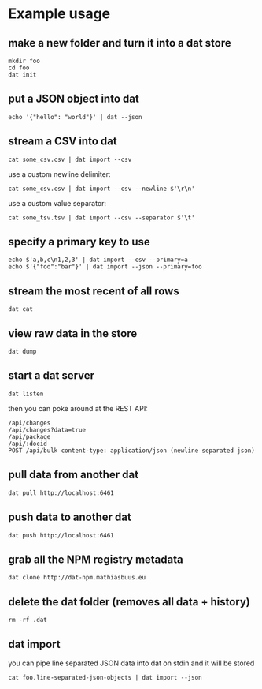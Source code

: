 # Example usage

## make a new folder and turn it into a dat store

```
mkdir foo
cd foo
dat init
```

## put a JSON object into dat

```
echo '{"hello": "world"}' | dat --json
```

## stream a CSV into dat

```
cat some_csv.csv | dat import --csv
```

use a custom newline delimiter:

```
cat some_csv.csv | dat import --csv --newline $'\r\n'
```

use a custom value separator:

```
cat some_tsv.tsv | dat import --csv --separator $'\t'
```

## specify a primary key to use

```
echo $'a,b,c\n1,2,3' | dat import --csv --primary=a
echo $'{"foo":"bar"}' | dat import --json --primary=foo
```

## stream the most recent of all rows

```
dat cat
```

## view raw data in the store

```
dat dump
```

## start a dat server

```
dat listen
```

then you can poke around at the REST API:

```
/api/changes
/api/changes?data=true
/api/package
/api/:docid
POST /api/bulk content-type: application/json (newline separated json)
```

## pull data from another dat

```
dat pull http://localhost:6461
```

## push data to another dat

```
dat push http://localhost:6461
```

## grab all the NPM registry metadata

```
dat clone http://dat-npm.mathiasbuus.eu
```

## delete the dat folder (removes all data + history)

```
rm -rf .dat
```

## dat import

you can pipe line separated JSON data into dat on stdin and it will be stored

```
cat foo.line-separated-json-objects | dat import --json
```
